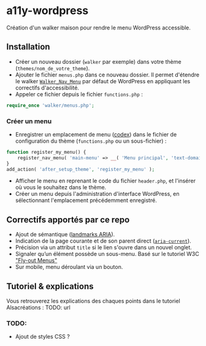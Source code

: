# a11y-wordpress
Création d'un walker maison pour rendre le menu WordPress accessible.

## Installation
* Créer un nouveau dossier (`walker` par exemple) dans votre thème (`themes/nom_de_votre_theme`).
* Ajouter le fichier `menus.php` dans ce nouveau dossier. Il permet d'étendre le walker [`Walker_Nav_Menu`](https://developer.wordpress.org/reference/classes/walker_nav_menu/) par défaut de WordPress en appliquant les correctifs d'accessibilité.
* Appeler ce fichier depuis le fichier `functions.php` : 
```php
require_once 'walker/menus.php';
```
### Créer un menu
* Enregistrer un emplacement de menu ([codex](https://developer.wordpress.org/reference/functions/register_nav_menu/)) dans le fichier de configuration du thème (`functions.php` ou un sous-fichier) :
```php
function register_my_menu() {
    register_nav_menu( 'main-menu' => __( 'Menu principal', 'text-domain' ) );
}
add_action( 'after_setup_theme', 'register_my_menu' );
```
* Afficher le menu en reprenant le code du fichier `header.php`, et l'insérer où vous le souhaitez dans le thème.
* Créer un menu depuis l'administration d'interface WordPress, en sélectionnant l'emplacement précédemment enregistré.

## Correctifs apportés par ce repo
* Ajout de sémantique ([landmarks ARIA](https://disic.github.io/guide-integrateur/1-gabarit-general.html#html5aria)).
* Indication de la page courante et de son parent direct ([`aria-current`](https://developer.mozilla.org/en-US/docs/Web/Accessibility/ARIA/Attributes/aria-current)).
* Précision via un attribut `title` si le lien s'ouvre dans un nouvel onglet.
* Signaler qu’un élément possède un sous-menu. Basé sur le tutoriel W3C ["Fly-out Menus"](https://www.w3.org/WAI/tutorials/menus/flyout/#flyoutnavkbbtn)
* Sur mobile, menu déroulant via un bouton.

## Tutoriel & explications
Vous retrouverez les explications des chaques points dans le tutoriel Alsacréations : TODO: url

### TODO:
* Ajout de styles CSS ?

